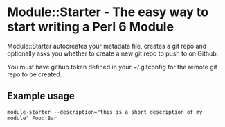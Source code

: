 # Module::Starter - The easy way to start writing a Perl 6 Module

Module::Starter autocreates your metadata file, creates a git
repo and optionally asks you whether to create a new git repo
to push to on Github.

You must have github.token defined in your ~/.gitconfig for
the remote git repo to be created.

## Example usage

    module-starter --description="this is a short description of my module" Foo::Bar
